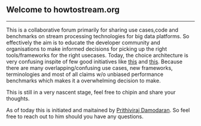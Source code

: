 



## Welcome to howtostream.org 
---




This is a collaborative forum primarily for sharing use cases,code and benchmarks on stream processing technologies for big data platforms. So effectively the aim is to educate the developer community and organisations to make informed decisions for picking up the right tools/frameworks for the right usecases. Today, the choice architecture  is very confusing inspite of few good initiatives like [this](https://www.slideshare.net/ConfluentInc/a-practical-guide-to-selecting-a-stream-processing-technology) and [this](https://www.confluent.io/blog/making-sense-of-stream-processing/). Because there are many overlapping/confusing use cases, new frameworks, terminologies and most of all claims w/o unbiased performance benchmarks which makes it a overwhelming decision to make. 

This is still in a very nascent stage, feel free to chipin and share your thoughts.

As of today this is initiated and maitained by [Prithiviraj Damodaran](https://twitter.com/prithivida). So feel free to reach out to him should you have any questions.
